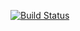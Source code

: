 [![Build Status](https://travis-ci.org/zisadlier/c4cs-w17-rpn.svg?branch=master)](https://travis-ci.org/zisadlier/c4cs-w17-rpn)
